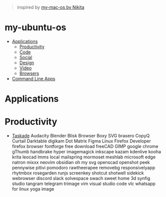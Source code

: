 > inspired by [my-mac-os by Nikita](https://github.com/nikitavoloboev/my-mac-os)

# my-ubuntu-os

- [Applications](#applications)
  - [Productivity](#productivity)
  - [Code](#code)
  - [Social](#social)
  - [Design](#design)
  - [Video](#video)
  - [Browsers](#browsers)
- [Command Line Apps](#command-line-apps)

# Applications
# Productivity
- [Taskade](https://www.taskade.com/)
Audacity
Blender
Blisk Browser
Boxy SVG
brasero
CopyQ
Curtail
Darktable
digikam
Dot Matrix
Figma Linux
Firefox Developer
firefox browser
fontforge
free download
freeCAD
GIMP
google chrome
gThumb
handbrake
hyper
imagemagick
inkscape
kazam
kdenlive
kooha
krita
leocad
lmms
local
mailspring
mormoset
meshlab
microsoft edge
natron
mixxx
neovim
obsidian
oh my svg
openscad
openshot
peek
pennywise
pitivi
pomodoro
rawtheerapee
removebg
responsivelyapp
rhytmbox
rosegarden
runjs
screenkey
shotcut
shotwell
sidekick webrowser
discord
slack
solvespace
swach
sweet home 3d
synfig studio
tangram
telegram
trimage
vim
visual studio code
vlc
whatsapp for linux
yoga image


